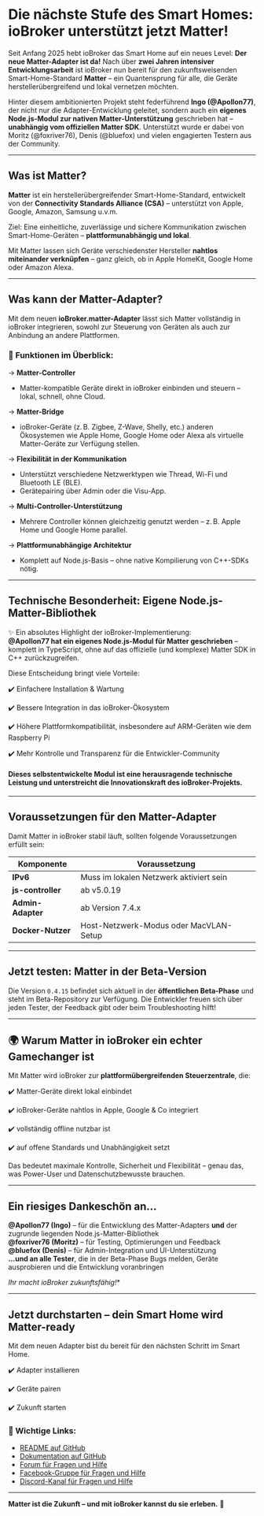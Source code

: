 # Die nächste Stufe des Smart Homes: ioBroker unterstützt jetzt Matter!

Seit Anfang 2025 hebt ioBroker das Smart Home auf ein neues Level: 
**Der neue Matter-Adapter ist da!** Nach über **zwei Jahren intensiver Entwicklungsarbeit** ist ioBroker nun bereit 
für den zukunftsweisenden Smart-Home-Standard **Matter** – ein Quantensprung für alle, die Geräte herstellerübergreifend und lokal vernetzen möchten.

Hinter diesem ambitionierten Projekt steht federführend **Ingo (@Apollon77)**, der nicht nur die Adapter-Entwicklung geleitet, 
sondern auch ein **eigenes Node.js-Modul zur nativen Matter-Unterstützung** geschrieben hat – 
**unabhängig vom offiziellen Matter SDK**. 
Unterstützt wurde er dabei von Moritz (@foxriver76), 
Denis (@bluefox) und vielen engagierten Testern aus der Community.

---

## Was ist Matter?

**Matter** ist ein herstellerübergreifender Smart-Home-Standard, entwickelt von der **Connectivity Standards Alliance (CSA)** – 
unterstützt von Apple, Google, Amazon, Samsung u.v.m.  

Ziel: Eine einheitliche, zuverlässige und sichere Kommunikation zwischen Smart-Home-Geräten – **plattformunabhängig und lokal**.

Mit Matter lassen sich Geräte verschiedenster Hersteller **nahtlos miteinander verknüpfen** – 
ganz gleich, ob in Apple HomeKit, Google Home oder Amazon Alexa.

---

##  Was kann der Matter-Adapter?

Mit dem neuen **ioBroker.matter-Adapter** lässt sich Matter vollständig in ioBroker integrieren, 
sowohl zur Steuerung von Geräten als auch zur Anbindung an andere Plattformen.

### 🔧 Funktionen im Überblick:

→ **Matter-Controller**  
 - Matter-kompatible Geräte direkt in ioBroker einbinden und steuern – lokal, schnell, ohne Cloud.

→ **Matter-Bridge**  
- ioBroker-Geräte (z. B. Zigbee, Z-Wave, Shelly, etc.) anderen Ökosystemen wie Apple Home, Google Home oder Alexa
als virtuelle Matter-Geräte zur Verfügung stellen.

→ **Flexibilität in der Kommunikation**  
- Unterstützt verschiedene Netzwerktypen wie Thread, Wi-Fi und Bluetooth LE (BLE).  
- Gerätepairing über Admin oder die Visu-App.

→ **Multi-Controller-Unterstützung**  
- Mehrere Controller können gleichzeitig genutzt werden – z. B. Apple Home und Google Home parallel.

→ **Plattformunabhängige Architektur**  
-  Komplett auf Node.js-Basis – ohne native Kompilierung von C++-SDKs nötig.

---

## Technische Besonderheit: Eigene Node.js-Matter-Bibliothek

✨ Ein absolutes Highlight der ioBroker-Implementierung:  
**@Apollon77 hat ein eigenes Node.js-Modul für Matter geschrieben** – komplett in TypeScript, 
ohne auf das offizielle (und komplexe) Matter SDK in C++ zurückzugreifen.  

Diese Entscheidung bringt viele Vorteile:

✔️ Einfachere Installation & Wartung

✔️ Bessere Integration in das ioBroker-Ökosystem

✔️ Höhere Plattformkompatibilität, insbesondere auf ARM-Geräten wie dem Raspberry Pi

✔️ Mehr Kontrolle und Transparenz für die Entwickler-Community

#### Dieses selbstentwickelte Modul ist eine herausragende technische Leistung und unterstreicht die Innovationskraft des ioBroker-Projekts.

---

## Voraussetzungen für den Matter-Adapter

Damit Matter in ioBroker stabil läuft, sollten folgende Voraussetzungen erfüllt sein:

| Komponente               | Voraussetzung                                |
|--------------------------|----------------------------------------------|
| **IPv6**                 | Muss im lokalen Netzwerk aktiviert sein      |
| **js-controller**        | ab v5.0.19                                   |
| **Admin-Adapter**        | ab Version 7.4.x                             |
| **Docker-Nutzer**        | Host-Netzwerk-Modus oder MacVLAN-Setup       |

---

## Jetzt testen: Matter in der Beta-Version

Die Version `0.4.15` befindet sich aktuell in der **öffentlichen Beta-Phase** und steht im Beta-Repository zur Verfügung. 
Die Entwickler freuen sich über jeden Tester, der Feedback gibt oder beim Troubleshooting hilft!

---

## 🌍 Warum Matter in ioBroker ein echter Gamechanger ist

Mit Matter wird ioBroker zur **plattformübergreifenden Steuerzentrale**, die:

✔️ Matter-Geräte direkt lokal einbindet 

✔️ ioBroker-Geräte nahtlos in Apple, Google & Co integriert 

✔️ vollständig offline nutzbar ist  

✔️ auf offene Standards und Unabhängigkeit setzt

Das bedeutet maximale Kontrolle, Sicherheit und Flexibilität – genau das, was Power-User und Datenschutzbewusste brauchen.

---

## Ein riesiges Dankeschön an…

 **@Apollon77 (Ingo)** – für die Entwicklung des Matter-Adapters **und** der zugrunde liegenden Node.js-Matter-Bibliothek  
 **@foxriver76 (Moritz)** – für Testing, Optimierungen und Feedback  
 **@bluefox (Denis)** – für Admin-Integration und UI-Unterstützung  
 **…und an alle Tester**, die in der Beta-Phase Bugs melden, Geräte ausprobieren und die Entwicklung voranbringen

 *Ihr macht ioBroker zukunftsfähig!**

---

## Jetzt durchstarten – dein Smart Home wird Matter-ready

Mit dem neuen Adapter bist du bereit für den nächsten Schritt im Smart Home.  

✔️ Adapter installieren  

✔️ Geräte pairen 

✔️ Zukunft starten

### 📄 Wichtige Links:

- [README auf GitHub](https://github.com/ioBroker/ioBroker.matter)  
- [Dokumentation auf GitHub](https://github.com/ioBroker/ioBroker.matter/wiki)  
- [Forum für Fragen und Hilfe](https://forum.iobroker.net/topic/79498/matter-beta-allgemeine-fragen-und-diskussionen)
- [Facebook-Gruppe für Fragen und Hilfe](https://www.facebook.com/groups/440499112958264)
- [Discord-Kanal für Fragen und Hilfe](https://discord.com/channels/743167951875604501/743167952303554620)

---

**Matter ist die Zukunft – und mit ioBroker kannst du sie erleben.** 🚀
